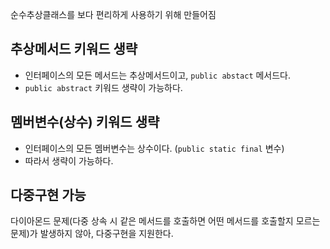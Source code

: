 순수추상클래스를 보다 편리하게 사용하기 위해 만들어짐

## 추상메서드 키워드 생략

- 인터페이스의 모든 메서드는 추상메서드이고, `public abstact` 메서드다.
- `public abstract` 키워드 생략이 가능하다.

## 멤버변수(상수) 키워드 생략

- 인터페이스의 모든 멤버변수는 상수이다. (`public static final` 변수)
- 따라서 생략이 가능하다.

## 다중구현 가능

다이아몬드 문제(다중 상속 시 같은 메서드를 호출하면 어떤 메서드를 호출할지 모르는 문제)가 발생하지 않아, 다중구현을 지원한다.
